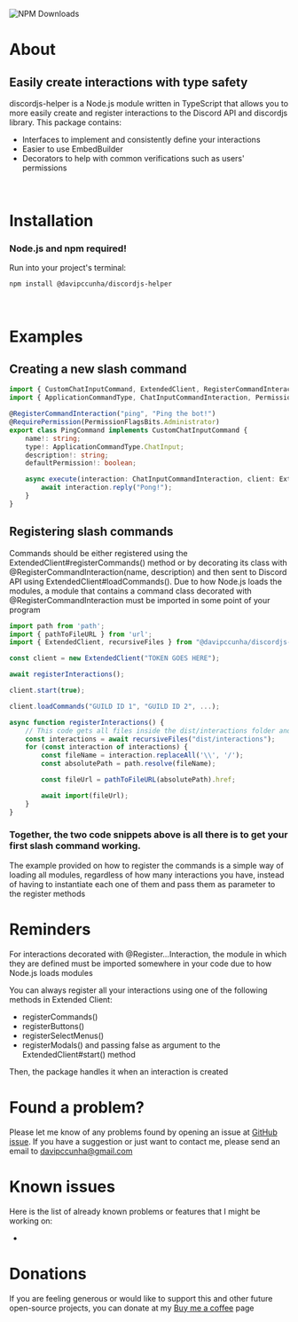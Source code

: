 <p align=”center”>
    <img alt="NPM Downloads" src="https://img.shields.io/npm/dy/%40davipccunha%2Fdiscordjs-helper">
</p>

# About
## Easily create interactions with type safety
discordjs-helper is a Node.js module written in TypeScript that allows you to more easily create and register interactions to the Discord API and discordjs library. This package contains:

- Interfaces to implement and consistently define your interactions
- Easier to use EmbedBuilder
- Decorators to help with common verifications such as users' permissions

</br>

# Installation
### Node.js and npm required!
Run into your project's terminal:
```
npm install @davipccunha/discordjs-helper
```
</br>

# Examples

## Creating a new slash command
```typescript
import { CustomChatInputCommand, ExtendedClient, RegisterCommandInteraction, RequirePermission } from "@davipccunha/discordjs-helper";
import { ApplicationCommandType, ChatInputCommandInteraction, PermissionFlagsBits } from "discord.js";

@RegisterCommandInteraction("ping", "Ping the bot!")
@RequirePermission(PermissionFlagsBits.Administrator)
export class PingCommand implements CustomChatInputCommand {
    name!: string;
    type!: ApplicationCommandType.ChatInput;
    description!: string;
    defaultPermission!: boolean;

    async execute(interaction: ChatInputCommandInteraction, client: ExtendedClient): Promise<void> {
        await interaction.reply("Pong!");
    }
}
```

## Registering slash commands
  Commands should be either registered using the ExtendedClient#registerCommands() method or by decorating its class with @RegisterCommandInteraction(name, description) and then sent to Discord API using ExtendedClient#loadCommands(). Due to how Node.js loads the modules, a module that contains a command class decorated with @RegisterCommandInteraction must be imported in some point of your program

```typescript
import path from 'path';
import { pathToFileURL } from 'url';
import { ExtendedClient, recursiveFiles } from "@davipccunha/discordjs-helper";

const client = new ExtendedClient("TOKEN GOES HERE");

await registerInteractions();

client.start(true);

client.loadCommands("GUILD ID 1", "GUILD ID 2", ...);

async function registerInteractions() {
    // This code gets all files inside the dist/interactions folder and loads them so interactions decorated with @Register<Type>Interaction are correctly cached
    const interactions = await recursiveFiles("dist/interactions");
    for (const interaction of interactions) {
        const fileName = interaction.replaceAll('\\', '/');
        const absolutePath = path.resolve(fileName);

        const fileUrl = pathToFileURL(absolutePath).href;

        await import(fileUrl);
    }
}
```

### Together, the two code snippets above is all there is to get your first slash command working.
The example provided on how to register the commands is a simple way of loading all modules, regardless of how many interactions you have, instead of having to instantiate each one of them and pass them as parameter to the register methods
<br>

# Reminders
For interactions decorated with @Register...Interaction, the module in which they are defined must be imported somewhere in your code due to how Node.js loads modules

You can always register all your interactions using one of the following methods in Extended Client: 
- registerCommands()
- registerButtons()
- registerSelectMenus()
- registerModals()
and passing false as argument to the ExtendedClient#start() method

Then, the package handles it when an interaction is created

# Found a problem?
Please let me know of any problems found by opening an issue at [GitHub issue](https://github.com/davipccunha/discordjs-helper/issues). If you have a suggestion or just want to contact me, please send an email to davipccunha@gmail.com

# Known issues
Here is the list of already known problems or features that I might be working on:

-

# Donations
If you are feeling generous or would like to support this and other future open-source projects, you can donate at my [Buy me a coffee](https://www.buymeacoffee.com/davipccunha) page